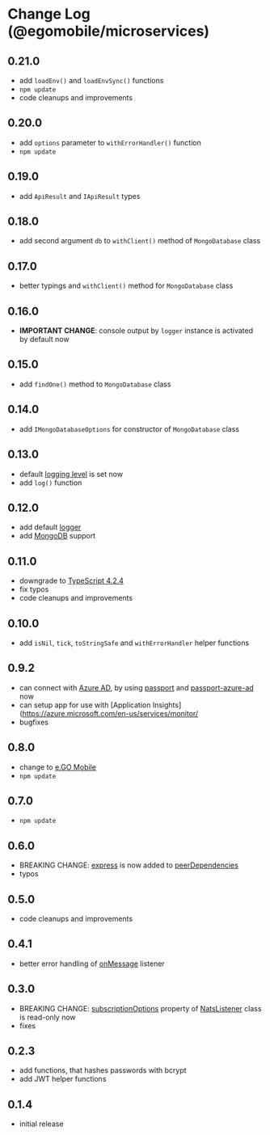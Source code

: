 # Change Log (@egomobile/microservices)

## 0.21.0

* add `loadEnv()` and `loadEnvSync()` functions
* `npm update`
* code cleanups and improvements

## 0.20.0

* add `options` parameter to `withErrorHandler()` function
* `npm update`

## 0.19.0

* add `ApiResult` and `IApiResult` types

## 0.18.0

* add second argument `db` to `withClient()` method of `MongoDatabase` class

## 0.17.0

* better typings and `withClient()` method for `MongoDatabase` class

## 0.16.0

* **IMPORTANT CHANGE**: console output by `logger` instance is activated by default now

## 0.15.0

* add `findOne()` method to `MongoDatabase` class

## 0.14.0

* add `IMongoDatabaseOptions` for constructor of `MongoDatabase` class

## 0.13.0

* default [logging level](https://www.npmjs.com/package/winston#logging-levels) is set now
* add `log()` function

## 0.12.0

* add default [logger](https://www.npmjs.com/package/winston)
* add [MongoDB](https://www.npmjs.com/package/mongodb) support

## 0.11.0

* downgrade to [TypeScript 4.2.4](https://www.npmjs.com/package/typescript/v/4.2.4)
* fix typos
* code cleanups and improvements

## 0.10.0

* add `isNil`, `tick`, `toStringSafe` and `withErrorHandler` helper functions

## 0.9.2

* can connect with [Azure AD](https://azure.microsoft.com/en-us/services/active-directory/), by using [passport](https://www.npmjs.com/package/passport) and [passport-azure-ad](https://www.npmjs.com/package/passport-azure-ad) now
* can setup app for use with [Application Insights](https://azure.microsoft.com/en-us/services/monitor/
* bugfixes

## 0.8.0

* change to [e.GO Mobile](https://e-go-mobile.com/)
* `npm update`

## 0.7.0

* `npm update`

## 0.6.0

* BREAKING CHANGE: [express](https://www.npmjs.com/package/express) is now added to [peerDependencies](https://nodejs.org/es/blog/npm/peer-dependencies/)
* typos

## 0.5.0

* code cleanups and improvements

## 0.4.1

* better error handling of [onMessage](https://egodigital.github.io/node-microservices/classes/nats_listener.natslistener.html#onmessage) listener

## 0.3.0

* BREAKING CHANGE: [subscriptionOptions](https://egodigital.github.io/node-microservices/classes/nats_listener.natslistener.html#subscriptionoptions) property of [NatsListener](https://egodigital.github.io/node-microservices/classes/nats_listener.natslistener.html) class is read-only now
* fixes

## 0.2.3

* add functions, that hashes passwords with bcrypt
* add JWT helper functions

## 0.1.4

* initial release